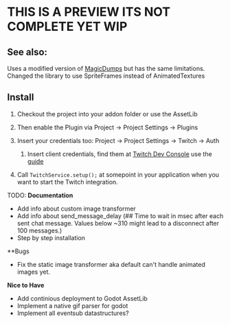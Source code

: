 # THIS IS A PREVIEW ITS NOT COMPLETE YET WIP

## See also:
Uses a modified version of [MagicDumps](https://github.com/erodozer/magick-dumps)
but has the same limitations. Changed the library to use SpriteFrames instead of AnimatedTextures

## Install
1. Checkout the project into your addon folder or use the AssetLib
1. Then enable the Plugin via Project -> Project Settings -> Plugins
1. Insert your credentials too: Project -> Project Settings -> Twitch -> Auth
	1. Insert client credentials, find them at [Twitch Dev Console](https://dev.twitch.tv/) use the [guide](https://dev.twitch.tv/docs/authentication/register-app/)


1. Call `TwitchService.setup();` at somepoint in your application when you want to start the Twitch integration.


TODO:
**Documentation**
- Add info about custom image transformer
- Add info about send_message_delay (## Time to wait in msec after each sent chat message. Values below ~310 might lead to a disconnect after 100 messages.)
- Step by step installation

**Bugs
- Fix the static image transformer aka default can't handle animated images yet.

**Nice to Have**
- Add continious deployment to Godot AssetLib
- Implement a native gif parser for godot
- Implement all eventsub datastructures?

